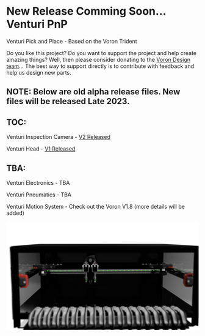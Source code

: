 # New Release Comming Soon... Venturi PnP
Venturi Pick and Place - Based on the Voron Trident

Do you like this project? Do you want to support the project and help create amazing things? Well, then please consider donating to the [Voron Design team](https://vorondesign.com)... The best way to support directly is to contribute with feedback and help us design new parts.

## NOTE: Below are old alpha release files. New files will be released Late 2023.

## TOC:
Venturi Inspection Camera - [V2 Released](https://github.com/Oakman-Dev/Venturi/tree/main/Inspection-Camera/Coaxial-Lighting)

Venturi Head - [V1 Released](https://github.com/Oakman-Dev/Venturi/tree/main/Venturi-Head)

## TBA:

Venturi Electronics - TBA

Venturi Pneumatics - TBA

Venturi Motion System - Check out the Voron V1.8 (more details will be added)


[![Prototype](https://github.com/Oakman-Dev/Venturi/blob/main/TBA.png)](https://github.com/Oakman-Dev/Venturi/)
